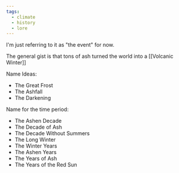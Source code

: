 ```yaml
---
tags:
  - climate
  - history
  - lore
---
```


I'm just referring to it as "the event" for now. 

The general gist is that tons of ash turned the world into a [[Volcanic Winter]]

Name Ideas:
- The Great Frost
- The Ashfall
- The Darkening

Name for the time period:
- The Ashen Decade
- The Decade of Ash
- The Decade Without Summers
- The Long Winter
- The Winter Years
- The Ashen Years
- The Years of Ash
- The Years of the Red Sun